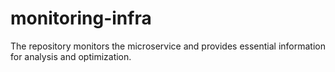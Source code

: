 # monitoring-infra
The repository monitors the microservice and provides essential information for analysis and optimization.
